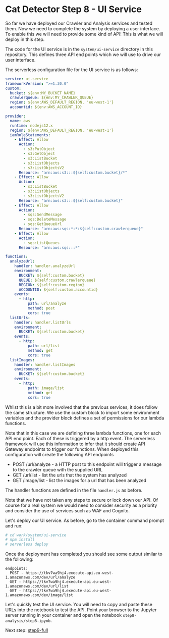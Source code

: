# Cat Detector Step 8 - UI Service
So far we have deployed our Crawler and Analysis services and tested them. Now we need to complete the system by deploying a user interface. To enable this we will need to provide some kind of API! This is what we will deploy in this step.

The code for the UI service is in the `system/ui-service` directory in this repository. This defines three API end points which we will use to drive our user interface.

The serverless configuration file for the UI service is as follows:

```yaml
service: ui-service
frameworkVersion: ">=1.30.0"
custom:
  bucket: ${env:MY_BUCKET_NAME}
  crawlerqueue: ${env:MY_CRAWLER_QUEUE}
  region: ${env:AWS_DEFAULT_REGION, 'eu-west-1'}
  accountid: ${env:AWS_ACCOUNT_ID}

provider:
  name: aws
  runtime: nodejs12.x
  region: ${env:AWS_DEFAULT_REGION, 'eu-west-1'}
  iamRoleStatements:
    - Effect: Allow
      Action:
        - s3:PutObject
        - s3:GetObject
        - s3:ListBucket
        - s3:ListObjects
        - s3:ListObjectsV2
      Resource: "arn:aws:s3:::${self:custom.bucket}/*"
    - Effect: Allow
      Action:
        - s3:ListBucket
        - s3:ListObjects
        - s3:ListObjectsV2
      Resource: "arn:aws:s3:::${self:custom.bucket}"
    - Effect: Allow
      Action:
        - sqs:SendMessage
        - sqs:DeleteMessage
        - sqs:GetQueueUrl
      Resource: "arn:aws:sqs:*:*:${self:custom.crawlerqueue}"
    - Effect: Allow
      Action:
        - sqs:ListQueues
      Resource: "arn:aws:sqs:::*"

functions:
  analyzeUrl:
    handler: handler.analyzeUrl
    environment:
      BUCKET: ${self:custom.bucket}
      QUEUE: ${self:custom.crawlerqueue}
      REGION: ${self:custom.region}
      ACCOUNTID: ${self:custom.accountid}
    events:
      - http:
          path: url/analyze
          method: post
          cors: true
  listUrls:
    handler: handler.listUrls
    environment:
      BUCKET: ${self:custom.bucket}
    events:
      - http:
          path: url/list
          method: get
          cors: true
  listImages:
    handler: handler.listImages
    environment:
      BUCKET: ${self:custom.bucket}
    events:
      - http:
          path: image/list
          method: get
          cors: true
```

Whilst this is a bit more involved that the previous services, it does follow the same structure. We use the custom block to import some environment variables and the provider block defines a set of permissions for our lambda functions.

Note that in this case we are defining three lambda functions, one for each API end point. Each of these is triggered by a http event. The serverless framework will use this information to infer that it should create API Gateway endpoints to trigger our functions. When deployed this configuration will create the following API endpoints

* POST /url/analyze - a HTTP post to this endpoint will trigger a message to the crawler queue with the supplied URL
* GET /url/list - list the urls that the system has analyzed
* GET /image/list - list the images for a url that has been analyzed

The handler functions are defined in the file `handler.js` as before.

Note that we have not taken any steps to secure or lock down our API. Of course for a real system we would need to consider security as a priority and consider the use of services such as WAF and Cognito.

Let's deploy our UI service. As before, go to the container command prompt and run:

```sh
# cd work/system/ui-service
# npm install
# serverless deploy
```

Once the deployment has completed you should see some output similar to the following:

```
endpoints:
  POST - https://tkv7wa9hj4.execute-api.eu-west-1.amazonaws.com/dev/url/analyze
  GET - https://tkv7wa9hj4.execute-api.eu-west-1.amazonaws.com/dev/url/list
  GET - https://tkv7wa9hj4.execute-api.eu-west-1.amazonaws.com/dev/image/list
```

Let's quickly test the UI service. You will need to copy and paste these URLs into the notebook to test the API.
Point your browser to the Jupyter server running in your container and open the notebook `step8-analysis/step8.ipynb`.

Next step: [step9-full](../step9-full)

